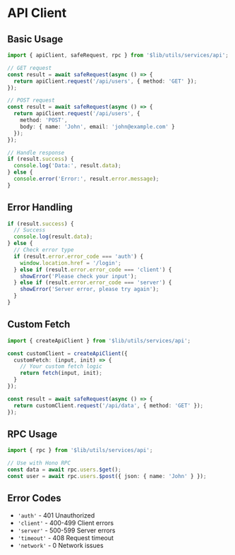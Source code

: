 # API Client

## Basic Usage

```typescript
import { apiClient, safeRequest, rpc } from '$lib/utils/services/api';

// GET request
const result = await safeRequest(async () => {
  return apiClient.request('/api/users', { method: 'GET' });
});

// POST request
const result = await safeRequest(async () => {
  return apiClient.request('/api/users', {
    method: 'POST',
    body: { name: 'John', email: 'john@example.com' }
  });
});

// Handle response
if (result.success) {
  console.log('Data:', result.data);
} else {
  console.error('Error:', result.error.message);
}
```

## Error Handling

```typescript
if (result.success) {
  // Success
  console.log(result.data);
} else {
  // Check error type
  if (result.error.error_code === 'auth') {
    window.location.href = '/login';
  } else if (result.error.error_code === 'client') {
    showError('Please check your input');
  } else if (result.error.error_code === 'server') {
    showError('Server error, please try again');
  }
}
```

## Custom Fetch

```typescript
import { createApiClient } from '$lib/utils/services/api';

const customClient = createApiClient({
  customFetch: (input, init) => {
    // Your custom fetch logic
    return fetch(input, init);
  }
});

const result = await safeRequest(async () => {
  return customClient.request('/api/data', { method: 'GET' });
});
```

## RPC Usage

```typescript
import { rpc } from '$lib/utils/services/api';

// Use with Hono RPC
const data = await rpc.users.$get();
const user = await rpc.users.$post({ json: { name: 'John' } });
```

## Error Codes

- `'auth'` - 401 Unauthorized
- `'client'` - 400-499 Client errors
- `'server'` - 500-599 Server errors
- `'timeout'` - 408 Request timeout
- `'network'` - 0 Network issues
